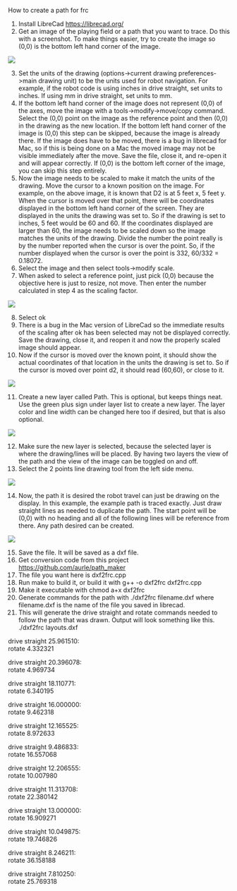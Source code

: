 How to create a path for frc

1) Install LibreCad  https://librecad.org/
2) Get an image of  the playing field or a path that you want to trace. Do this with a screenshot. To make things easier, try to create the image so (0,0) is the bottom left hand corner of the image.

![](images/image3.png)

3) Set the units of the drawing (options->current drawing preferences->main drawing unit) to be the units used for robot navigation. For example, if the robot code is using inches in drive straight, set units to inches. If using mm in drive straight, set units to mm.
4) If the bottom left hand corner of the image does not represent (0,0) of the axes, move the image with a tools->modify->move/copy command. Select the (0,0) point on the image as the reference point and then (0,0) in the drawing as the new location. If the bottom left hand corner of the image is (0,0) this step can be skipped, because the image is already there. If the image does have to be moved, there is a bug in librecad for Mac, so if this is being done on a Mac the moved image may not be visible immediately after the move. Save the file, close it, and re-open it and will appear correctly. If (0,0) is the bottom left corner of the image, you can skip this step entirely.
5) Now the image needs to be scaled to make it match the units of the drawing. Move the cursor to a known position on the image. For example, on the above image, it is known that D2 is at 5 feet x, 5 feet y. When the cursor is moved over that point, there will be coordinates displayed in the bottom left hand corner of the screen. They are displayed in the units the drawing was set to. So if the drawing is set to inches, 5 feet would be 60 and 60. If the coordinates displayed are larger than 60, the image needs to be scaled down so the image matches the units of the drawing. Divide the number the point really is by the number reported when the cursor is over the point. So, if the number displayed when the cursor is over the point is 332, 60/332 = 0.18072.     
6) Select the image and then select tools->modify scale.
7) When asked to select a reference point, just pick (0,0) because the objective here is just to resize, not move. Then enter the number calculated in step 4 as the scaling factor.

![](images/image6.png)

8) Select ok
9) There is a bug in the Mac version of LibreCad so the immediate results of the scaling after ok has been selected may not be displayed correctly. Save the drawing, close it, and reopen it and now the properly scaled image should appear.
10) Now if the cursor is moved over the known point, it should show the actual coordinates of that location in the units the drawing is set to. So if the cursor is moved over point d2, it should read (60,60), or close to it.

![](images/image5.png)

11) Create a new layer called Path. This is optional, but keeps things neat. Use the green plus sign under layer list to create a new layer. The layer color and line width can be changed here too if desired, but that is also optional.

![](images/image2.png)

12) Make sure the new layer is selected, because the selected layer is where the drawing/lines will be placed. By having two layers the view of the path and the view of the image can be toggled on and off.
13) Select the 2 points line drawing tool from the left side menu.

![](images/image4.png)

14) Now, the path it is desired the robot travel can just be drawing on the display. In this example, the example path is traced exactly. Just draw straight lines as needed to duplicate the path. The start point will be (0,0) with no heading and all of the following lines will be reference from there. Any path desired can be created.

![](images/image1.png)

15) Save the file. It will be saved as a dxf file.
16) Get conversion code from this project https://github.com/aurle/path_maker
17) The file you want here is dxf2frc.cpp
18) Run make to build it, or build it with g++ -o dxf2frc dxf2frc.cpp
19) Make it executable with chmod a+x dxf2frc
20) Generate commands for the path with ./dxf2frc filename.dxf  where filename.dxf is the name of the file you saved in librecad.
21) This will generate the drive straight and rotate commands needed to follow the path that was drawn. Output will look something like this.
./dxf2frc layouts.dxf 

drive straight 25.961510:  
rotate 4.332321 

drive straight 20.396078:  
rotate 4.969734 

drive straight 18.110771:  
rotate 6.340195 

drive straight 16.000000:  
rotate 9.462318 

drive straight 12.165525:  
rotate 8.972633 

drive straight 9.486833:  
rotate 16.557068 

drive straight 12.206555:  
rotate 10.007980 

drive straight 11.313708:  
rotate 22.380142 

drive straight 13.000000:  
rotate 16.909271 

drive straight 10.049875:  
rotate 19.746826 

drive straight 8.246211:  
rotate 36.158188 

drive straight 7.810250:  
rotate 25.769318 

